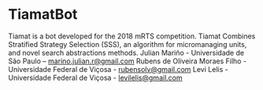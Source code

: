 # TiamatBot
Tiamat is a bot developed for the 2018 mRTS competition. Tiamat Combines Stratified Strategy Selection (SSS), an algorithm for micromanaging units, and novel search abstractions methods.  Julian Mariño - Universidade de São Paulo – marino.julian.r@gmail.com Rubens de Oliveira Moraes Filho - Universidade Federal de Viçosa - rubensolv@gmail.com Levi Lelis - Universidade Federal de Viçosa - levilelis@gmail.com
